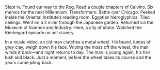 Slept in. Found our way to the Reg. Read a couple chapters of Calvino. Six memos for the next Millennium. Transformers: Battle over Chicago. Peeked inside the Oriental Institute’s reading room. Egyptian hieroglyphics. Tiled ceilings. Went on a 2 miler through the Japanese garden. Returned via the Museum of Science and Industry. Here, a city of stone. Watched the Kierkegard episode on ant slavery. 

In a music video, an old man clutches a metal wheel. His beard, lumps of grey clay, weigh down his face. Wiping the moss off the wheel, the man winds it back—and night returns to day. The man is young again, his hair lush and black. Just a moment, before the wheel takes its course and the years come piling back.

